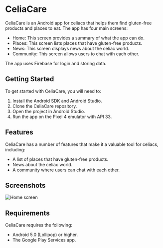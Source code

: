 # CeliaCare

CeliaCare is an Android app for celiacs that helps them find gluten-free products and places to eat. The app has four main screens:

- Home: This screen provides a summary of what the app can do.
- Places: This screen lists places that have gluten-free products.
- News: This screen displays news about the celiac world.
- Community: This screen allows users to chat with each other.

The app uses Firebase for login and storing data.

## Getting Started

To get started with CeliaCare, you will need to:

1. Install the Android SDK and Android Studio.
2. Clone the CeliaCare repository.
3. Open the project in Android Studio.
4. Run the app on the Pixel 4 emulator with API 33.

## Features

CeliaCare has a number of features that make it a valuable tool for celiacs, including:

- A list of places that have gluten-free products.
- News about the celiac world.
- A community where users can chat with each other.

## Screenshots

![Home screen](screenshots/home_screen.png)

## Requirements

CeliaCare requires the following:

- Android 5.0 (Lollipop) or higher.
- The Google Play Services app.
